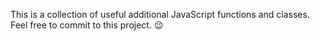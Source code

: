 This is a collection of useful additional JavaScript functions and classes. Feel free to commit to this project. 😉
